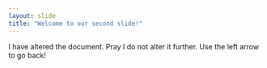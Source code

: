 ```yaml
---
layout: slide
title: "Welcome to our second slide!"
---
```

I have altered the document. Pray I do not alter it further.
Use the left arrow to go back!
